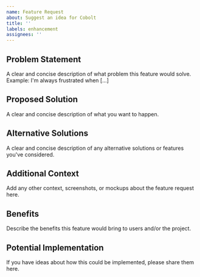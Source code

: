 ```yaml
---
name: Feature Request
about: Suggest an idea for Cobolt
title: ''
labels: enhancement
assignees: ''
---
```


## Problem Statement
A clear and concise description of what problem this feature would solve. 
Example: I'm always frustrated when [...]

## Proposed Solution
A clear and concise description of what you want to happen.

## Alternative Solutions
A clear and concise description of any alternative solutions or features you've considered.

## Additional Context
Add any other context, screenshots, or mockups about the feature request here.

## Benefits
Describe the benefits this feature would bring to users and/or the project.

## Potential Implementation
If you have ideas about how this could be implemented, please share them here. 